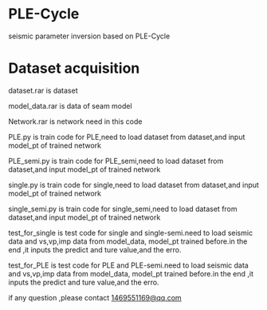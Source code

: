 # PLE-Cycle
seismic parameter inversion based on PLE-Cycle
# Dataset acquisition
dataset.rar is dataset

model_data.rar is data of seam model

Network.rar is network need in this code

PLE.py is train code for PLE,need to load dataset from dataset,and input model_pt of trained network

PLE_semi.py is train code for PLE_semi,need to load dataset from dataset,and input model_pt of trained network

single.py is train code for single,need to load dataset from dataset,and input model_pt of trained network

single_semi.py is train code for single_semi,need to load dataset from dataset,and input model_pt of trained network

test_for_single is test code for single and single-semi.need to load seismic data and vs,vp,imp data from model_data, model_pt trained before.in the end ,it inputs the predict and ture value,and the erro.

test_for_PLE is test code for PLE and PLE-semi.need to load seismic data and vs,vp,imp data from model_data, model_pt trained before.in the end ,it inputs the predict and ture value,and the erro.

if any question ,please contact 1469551169@qq.com
